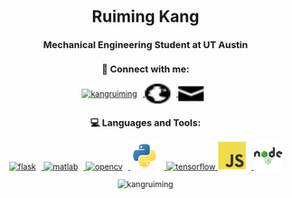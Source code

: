 <h1 align="center">Ruiming Kang</h1>
<h3 align="center">Mechanical Engineering Student at UT Austin</h3>

<h3 align="center">🔗 Connect with me:</h3>
<p align="center">
  <a href="https://twitter.com/kangruiming" target="blank">
    <img align="center" src="https://raw.githubusercontent.com/rahuldkjain/github-profile-readme-generator/master/src/images/icons/Social/twitter.svg" alt="kangruiming" height="35" width="45" style="margin-right: 10px;"/>
  </a>
  <a href="http://ruimingkang.com" target="blank">
    <img align="center" src="https://raw.githubusercontent.com/iconic/open-iconic/master/svg/globe.svg" alt="ruimingkang.com" height="35" width="45" style="margin-right: 10px;"/>
  </a>
  <a href="mailto:contact@ruimingkang.com" target="blank">
    <img align="center" src="https://raw.githubusercontent.com/iconic/open-iconic/master/svg/envelope-closed.svg" alt="contact@ruimingkang.com" height="35" width="45" style="margin-right: 10px;"/>
  </a>
</p>

<h3 align="center">💻 Languages and Tools:</h3>
<p align="center"> 
  <a href="https://flask.palletsprojects.com/" target="_blank" rel="noreferrer">
    <img src="https://www.vectorlogo.zone/logos/pocoo_flask/pocoo_flask-icon.svg" alt="flask" width="50" height="50" style="margin-right: 10px;"/>
  </a> 
  <a href="https://www.mathworks.com/" target="_blank" rel="noreferrer">
    <img src="https://upload.wikimedia.org/wikipedia/commons/2/21/Matlab_Logo.png" alt="matlab" width="50" height="50" style="margin-right: 10px;"/>
  </a> 
  <a href="https://opencv.org/" target="_blank" rel="noreferrer">
    <img src="https://www.vectorlogo.zone/logos/opencv/opencv-icon.svg" alt="opencv" width="50" height="50" style="margin-right: 10px;"/>
  </a> 
  <a href="https://www.python.org" target="_blank" rel="noreferrer">
    <img src="https://raw.githubusercontent.com/devicons/devicon/master/icons/python/python-original.svg" alt="python" width="50" height="50" style="margin-right: 10px;"/>
  </a> 
  <a href="https://www.tensorflow.org" target="_blank" rel="noreferrer">
    <img src="https://www.vectorlogo.zone/logos/tensorflow/tensorflow-icon.svg" alt="tensorflow" width="50" height="50"/>
  </a> 
  <a href="https://developer.mozilla.org/en-US/docs/Web/JavaScript" target="_blank" rel="noreferrer">
    <img src="https://raw.githubusercontent.com/devicons/devicon/master/icons/javascript/javascript-original.svg" alt="javascript" width="50" height="50" style="margin-right: 10px;"/>
  </a>
  <a href="https://nodejs.org" target="_blank" rel="noreferrer">
    <img src="https://raw.githubusercontent.com/devicons/devicon/master/icons/nodejs/nodejs-original-wordmark.svg" alt="nodejs" width="50" height="50"/>
  </a>
</p>

<p align="center">
  <img src="https://github-readme-stats.vercel.app/api/top-langs?username=kangruiming&show_icons=true&locale=en&layout=compact" alt="kangruiming" />
</p>
